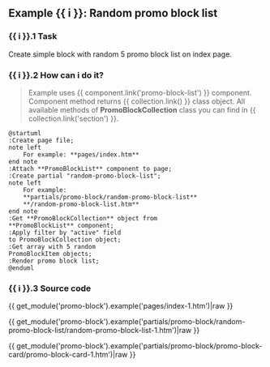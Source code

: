 ## Example {{ i }}: Random promo block list

### {{ i }}.1 Task

Create simple block with random 5 promo block list on index page.

### {{ i }}.2 How can i do it?

> Example uses {{ component.link('promo-block-list') }} component.
Component method returns {{ collection.link() }} class object.
All available methods of **PromoBlockCollection** class you can find in {{ collection.link('section') }}.

```plantuml
@startuml
:Create page file;
note left
    For example: **pages/index.htm**
end note
:Attach **PromoBlockList** component to page;
:Create partial "random-promo-block-list";
note left
    For example:
    **partials/promo-block/random-promo-block-list**
    **/random-promo-block-list.htm**
end note
:Get **PromoBlockCollection** object from
**PromoBlockList** component;
:Apply filter by "active" field
to PromoBlockCollection object;
:Get array with 5 random
PromoBlockItem objects;
:Render promo block list;
@enduml
```

### {{ i }}.3 Source code

{{ get_module('promo-block').example('pages/index-1.htm')|raw }}

{{ get_module('promo-block').example('partials/promo-block/random-promo-block-list/random-promo-block-list-1.htm')|raw }}

{{ get_module('promo-block').example('partials/promo-block/promo-block-card/promo-block-card-1.htm')|raw }}